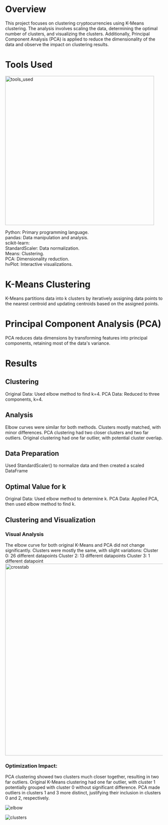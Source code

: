 # Overview #
This project focuses on clustering cryptocurrencies using K-Means clustering. The analysis involves scaling the data, determining the optimal number of clusters, and visualizing the clusters. Additionally, Principal Component Analysis (PCA) is applied to reduce the dimensionality of the data and observe the impact on clustering results.

# Tools Used #
<img width="476" alt="tools_used" src="https://github.com/belindaho2828/CryptoClustering/assets/155488822/9e1922ed-f1d5-4ecd-883c-94cb3a07a20a">

Python: Primary programming language.<br/>
pandas: Data manipulation and analysis.<br/>
scikit-learn:<br/>
    StandardScaler: Data normalization.<br/>
    Means: Clustering.<br/>
    PCA: Dimensionality reduction.<br/>
hvPlot: Interactive visualizations.<br/>


# K-Means Clustering #
K-Means partitions data into k clusters by iteratively assigning data points to the nearest centroid and updating centroids based on the assigned points.

# Principal Component Analysis (PCA) #
PCA reduces data dimensions by transforming features into principal components, retaining most of the data's variance.

# Results #

## Clustering ##
Original Data: Used elbow method to find k=4.
PCA Data: Reduced to three components, k=4.

## Analysis ##
Elbow curves were similar for both methods.
Clusters mostly matched, with minor differences.
PCA clustering had two closer clusters and two far outliers. Original clustering had one far outlier, with potential cluster overlap.

## Data Preparation ##
Used StandardScaler() to normalize data and then created a scaled DataFrame 

## Optimal Value for k ##
Original Data: Used elbow method to determine k.
PCA Data: Applied PCA, then used elbow method to find k.

## Clustering and Visualization ##
### Visual Analysis ###
The elbow curve for both original K-Means and PCA did not change significantly.
Clusters were mostly the same, with slight variations:
Cluster 0: 26 different datapoints
Cluster 2: 13 different datapoints
Cluster 3: 1 different datapoint
<img width="612" alt="crosstab" src="https://github.com/belindaho2828/CryptoClustering/assets/155488822/b811ad33-fc17-47f9-8762-4482a447ca87">

### Optimization Impact: ###
PCA clustering showed two clusters much closer together, resulting in two far outliers.
Original K-Means clustering had one far outlier, with cluster 1 potentially grouped with cluster 0 without significant difference.
PCA made outliers in clusters 1 and 3 more distinct, justifying their inclusion in clusters 0 and 2, respectively.

![elbow](https://github.com/belindaho2828/CryptoClustering/assets/155488822/3059a283-158d-4a67-9236-4e3399eaba04)

![clusters](https://github.com/belindaho2828/CryptoClustering/assets/155488822/91b60844-ed4c-44f9-91d9-dc7bfd506143)
